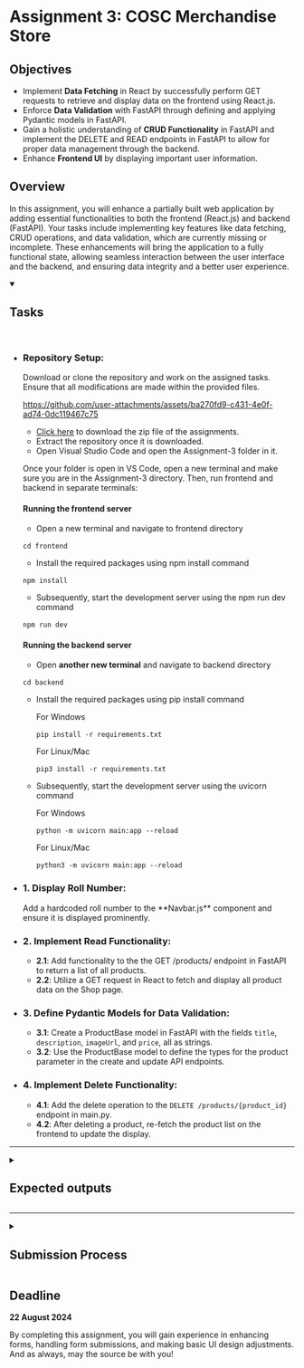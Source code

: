 # Assignment 3: COSC Merchandise Store

## Objectives

-   Implement **Data Fetching** in React by successfully perform GET requests to retrieve and display data on the frontend using React.js.
-   Enforce **Data Validation** with FastAPI through defining and applying Pydantic models in FastAPI.
-   Gain a holistic understanding of **CRUD Functionality** in FastAPI and implement the DELETE and READ endpoints in FastAPI to allow for proper data management through the backend.
-   Enhance **Frontend UI** by displaying important user information.

## Overview

In this assignment, you will enhance a partially built web application by adding essential functionalities to both the frontend (React.js) and backend (FastAPI). Your tasks include implementing key features like data fetching, CRUD operations, and data validation, which are currently missing or incomplete. These enhancements will bring the application to a fully functional state, allowing seamless interaction between the user interface and the backend, and ensuring data integrity and a better user experience.

<details open>
<summary><h2>Tasks</h2></summary>
<br>

<ul>
<li>
<h3>Repository Setup:</h3>

Download or clone the repository and work on the assigned tasks. Ensure that all modifications are made within the provided files.

https://github.com/user-attachments/assets/ba270fd9-c431-4e0f-ad74-0dc119467c75

-   [Click here](https://github.com/SaiKiranMatta/ReactJS-and-FastAPI-Bootcamp-Assignments/archive/refs/heads/main.zip) to download the zip file of the assignments.
-   Extract the repository once it is downloaded.
-   Open Visual Studio Code and open the Assignment-3 folder in it.

Once your folder is open in VS Code, open a new terminal and make sure you are in the Assignment-3 directory. Then, run frontend and backend in separate terminals:

#### Running the frontend server

-   Open a new terminal and navigate to frontend directory

```
cd frontend
```

-   Install the required packages using npm install command

```
npm install
```

-   Subsequently, start the development server using the npm run dev command

```
npm run dev
```

#### Running the backend server

-   Open **another new terminal** and navigate to backend directory

```
cd backend
```

-   Install the required packages using pip install command

    For Windows

    ```
    pip install -r requirements.txt
    ```

    For Linux/Mac

    ```
    pip3 install -r requirements.txt
    ```

-   Subsequently, start the development server using the uvicorn command

    For Windows

    ```
    python -m uvicorn main:app --reload
    ```

    For Linux/Mac

    ```
    python3 -m uvicorn main:app --reload
    ```

</li>

<li><h3>1. Display Roll Number:</h3> Add a hardcoded roll number to the **Navbar.js** component and ensure it is displayed prominently.</li>
<li><h3>2. Implement Read Functionality:</h3>

-   **2.1**: Add functionality to the the GET /products/ endpoint in FastAPI to return a list of all products.
-   **2.2**: Utilize a GET request in React to fetch and display all product data on the Shop page.

</li>
<li><h3>3. Define Pydantic Models for Data Validation:</h3>

-   **3.1**: Create a ProductBase model in FastAPI with the fields `title`, `description`, `imageUrl`, and `price`, all as strings.
-   **3.2**: Use the ProductBase model to define the types for the product parameter in the create and update API endpoints.
</li>

<li><h3>4. Implement Delete Functionality: </h3>

-   **4.1**: Add the delete operation to the `DELETE /products/{product_id}` endpoint in main.py.
-   **4.2**: After deleting a product, re-fetch the product list on the frontend to update the display.
</li>
</ul>
</details>

<hr>

<details>
<summary><h2>Expected outputs</h2></summary>
<p align="center">
  <img src="./assignment3-output1.png" alt="Image 1" width="95%" />
  <img src="./assignment3-output2.png" alt="Image 2" width="95%" />
  <img src="./assignment3-output3.png" alt="Image 3" width="95%" />
</p>
</details>

<hr>

<details>
<summary><h2>Submission Process</h2></summary>
<br>
<ul>
<li><h3>1. Test Your Application:</h3>

Ensure that each feature in your application is implemented correctly and functions as expected. Verify that the Roll Number displays in the Navbar, and that routing to the Temperature Conversion page works seamlessly. Test the Calculator to confirm that values are appended correctly, results are computed accurately, and updates occur automatically. Similarly, validate the Temperature Converter to ensure that unit selections, conversions, and automatic updates are handled correctly. Thoroughly test the entire application to confirm that all tasks are functioning smoothly.</li>

<li><h3>2. Submit Completed Code:</h3>

Go to <a href="https://drive.google.com/drive/folders/1F6lGfqkjZzu5s9hhQpbSH6gM4a5vCiGF?usp=drive_link">this link</a> and upload your **src** folder, **main.py** file and output screenshots to the folder named after your roll number.</li>

<li><h3>3. Finish The Task:</h3>

Fill <a href="https://forms.gle/2Fiv3eRcJcxFSw5x6">this Google Form</a> to finish the task.</li>

</ul>
</details>

## Deadline

**22 August 2024**

By completing this assignment, you will gain experience in enhancing forms, handling form submissions, and making basic UI design adjustments. And as always, may the source be with you!

